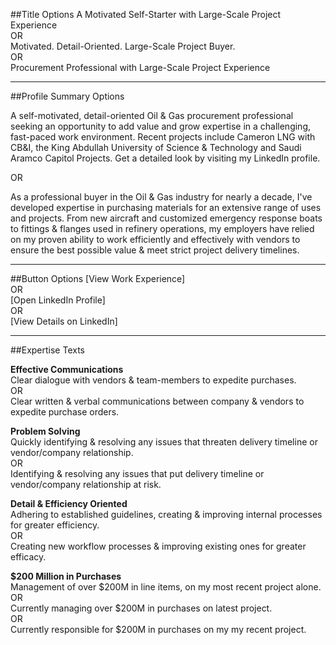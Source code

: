 
##Title Options
A Motivated Self-Starter with Large-Scale Project Experience     
OR  
Motivated. Detail-Oriented. Large-Scale Project Buyer.   
OR  
Procurement Professional with Large-Scale Project Experience  

---

##Profile Summary Options  

A self-motivated, detail-oriented Oil & Gas procurement professional seeking an opportunity to add value and grow expertise in a challenging, fast-paced work environment. Recent projects include Cameron LNG with CB&I, the King Abdullah University of Science & Technology and Saudi Aramco Capitol Projects. Get a detailed look by visiting my LinkedIn profile. 
  
OR  

As a professional buyer in the Oil & Gas industry for nearly a decade, I've developed expertise in purchasing materials for an extensive range of uses and projects. From new aircraft and customized emergency response boats to fittings & flanges used in refinery operations, my employers have relied on my proven ability to work efficiently and effectively with vendors to ensure the best possible value & meet strict project delivery timelines. 

---  
##Button Options
[View Work Experience]  
OR   
[Open LinkedIn Profile]  
OR  
[View Details on LinkedIn]

--- 
##Expertise Texts 

**Effective Communications**  
Clear dialogue with vendors & team-members to expedite purchases.  
OR   
Clear written & verbal communications between company & vendors to expedite purchase orders.  
 
**Problem Solving**   
Quickly identifying & resolving any issues that threaten delivery timeline or vendor/company relationship.  
OR  
Identifying & resolving any issues that put delivery timeline or vendor/company relationship at risk. 

**Detail & Efficiency Oriented**    
Adhering to established guidelines, creating & improving internal processes for greater efficiency.  
OR   
Creating new workflow processes & improving existing ones for greater efficacy. 

**$200 Million in Purchases**   
Management of over $200M in line items, on my most recent project alone.   
OR  
Currently managing over $200M in purchases on latest project.   
OR  
Currently responsible for $200M in purchases on my my recent project. 
